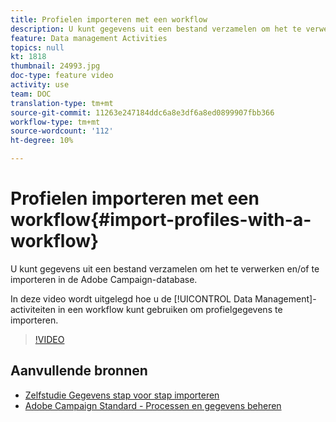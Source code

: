 ```yaml
---
title: Profielen importeren met een workflow
description: U kunt gegevens uit een bestand verzamelen om het te verwerken en/of te importeren in de Adobe Campaign-database. In deze video wordt uitgelegd hoe u profielgegevens importeert met een workflow.
feature: Data management Activities
topics: null
kt: 1818
thumbnail: 24993.jpg
doc-type: feature video
activity: use
team: DOC
translation-type: tm+mt
source-git-commit: 11263e247184ddc6a8e3df6a8ed0899907fbb366
workflow-type: tm+mt
source-wordcount: '112'
ht-degree: 10%

---
```



# Profielen importeren met een workflow{#import-profiles-with-a-workflow}

U kunt gegevens uit een bestand verzamelen om het te verwerken en/of te importeren in de Adobe Campaign-database.

In deze video wordt uitgelegd hoe u de [!UICONTROL Data Management]-activiteiten in een workflow kunt gebruiken om profielgegevens te importeren.

>[!VIDEO](https://video.tv.adobe.com/v/24993?quality=12)

## Aanvullende bronnen

* [Zelfstudie Gegevens stap voor stap importeren](https://docs.adobe.com/content/help/en/campaign-standard/using/managing-processes-and-data/workflow-general-operation/importing-data.html#example--import-workflow-template)
* [Adobe Campaign Standard - Processen en gegevens beheren](https://docs.adobe.com/content/help/en/campaign-standard/using/managing-processes-and-data/about-workflows-and-data-management/discovering-workflows.html)
